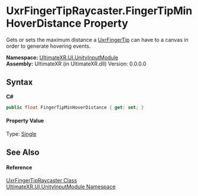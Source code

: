 # UxrFingerTipRaycaster.FingerTipMinHoverDistance Property 
 

Gets or sets the maximum distance a <a href="T_UltimateXR_UI_UxrFingerTip">UxrFingerTip</a> can have to a canvas in order to generate hovering events.

**Namespace:**&nbsp;<a href="N_UltimateXR_UI_UnityInputModule">UltimateXR.UI.UnityInputModule</a><br />**Assembly:**&nbsp;UltimateXR (in UltimateXR.dll) Version: 0.0.0.0

## Syntax

**C#**<br />
``` C#
public float FingerTipMinHoverDistance { get; set; }
```


#### Property Value
Type: <a href="https://docs.microsoft.com/dotnet/api/system.single" target="_blank" rel="noopener noreferrer">Single</a>

## See Also


#### Reference
<a href="T_UltimateXR_UI_UnityInputModule_UxrFingerTipRaycaster">UxrFingerTipRaycaster Class</a><br /><a href="N_UltimateXR_UI_UnityInputModule">UltimateXR.UI.UnityInputModule Namespace</a><br />